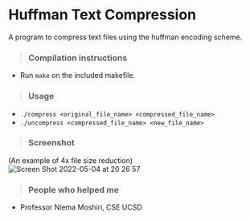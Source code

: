 # Huffman Text Compression
A program to compress text files using the huffman encoding scheme.

> ### Compilation instructions
- Run `make` on the included makefile.

> ### Usage
- `./compress <original_file_name> <compressed_file_name>`
- `./uncompress <compressed_file_name> <new_file_name>`

> ### Screenshot

(An example of 4x file size reduction)
![Screen Shot 2022-05-04 at 20 26 57](https://user-images.githubusercontent.com/78666414/166859783-d69040ff-a660-4c00-ac02-5f8b0af9e651.png)

> ### People who helped me
- Professor Niema Moshiri, CSE UCSD
